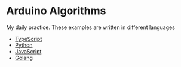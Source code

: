 # Arduino Algorithms

My daily practice. These examples are written in different languages

* [TypeScript](https://github.com/cjairm/typescript/tree/master/Algorithms-TS)
* [Python](https://github.com/cjairm/python/tree/master/Algoritms-Py)
* [JavaScript](https://github.com/cjairm/javascript/tree/master/Algorithms-JS)
* [Golang](https://github.com/cjairm/go/tree/master/Algorithms-Go)